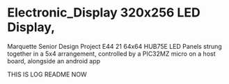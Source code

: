 # Electronic_Display 320x256 LED Display, 
Marquette Senior Design Project E44 21 64x64 HUB75E LED Panels strung together in a 5x4 arrangement, controlled by a PIC32MZ micro on a host board, alongside an android app 

THIS IS LOG README NOW
